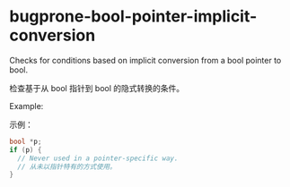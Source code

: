 # bugprone-bool-pointer-implicit-conversion

Checks for conditions based on implicit conversion from a bool pointer to bool.

检查基于从 bool 指针到 bool 的隐式转换的条件。

Example:

示例：

```c++
bool *p;
if (p) {
  // Never used in a pointer-specific way.
  // 从未以指针特有的方式使用。
}
```
